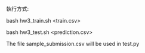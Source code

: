 執行方式:

bash hw3_train.sh <training data folder> <train.csv>

bash hw3_test.sh <testing data folder> <prediction.csv>

The file sample_submission.csv will be used in test.py

